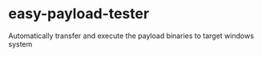 # easy-payload-tester
Automatically transfer and execute the payload binaries to target windows system
